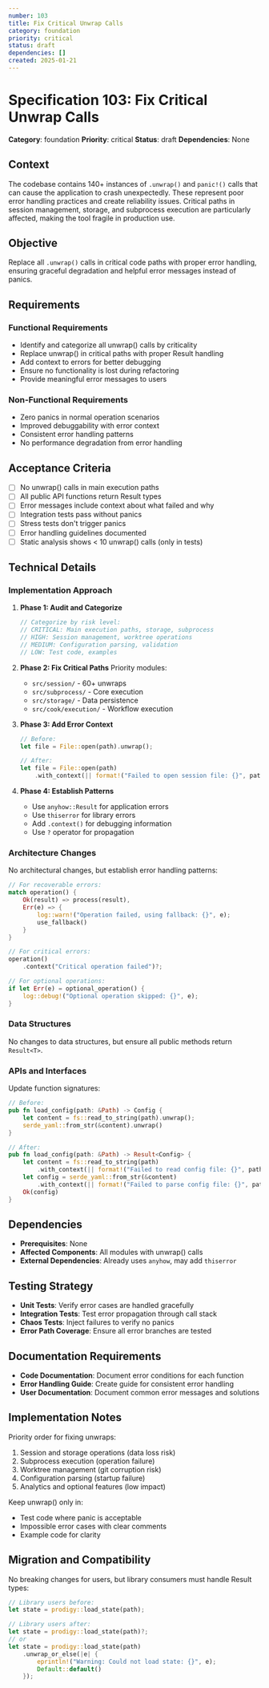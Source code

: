 ```yaml
---
number: 103
title: Fix Critical Unwrap Calls
category: foundation
priority: critical
status: draft
dependencies: []
created: 2025-01-21
---
```


# Specification 103: Fix Critical Unwrap Calls

**Category**: foundation
**Priority**: critical
**Status**: draft
**Dependencies**: None

## Context

The codebase contains 140+ instances of `.unwrap()` and `panic!()` calls that can cause the application to crash unexpectedly. These represent poor error handling practices and create reliability issues. Critical paths in session management, storage, and subprocess execution are particularly affected, making the tool fragile in production use.

## Objective

Replace all `.unwrap()` calls in critical code paths with proper error handling, ensuring graceful degradation and helpful error messages instead of panics.

## Requirements

### Functional Requirements
- Identify and categorize all unwrap() calls by criticality
- Replace unwrap() in critical paths with proper Result handling
- Add context to errors for better debugging
- Ensure no functionality is lost during refactoring
- Provide meaningful error messages to users

### Non-Functional Requirements
- Zero panics in normal operation scenarios
- Improved debuggability with error context
- Consistent error handling patterns
- No performance degradation from error handling

## Acceptance Criteria

- [ ] No unwrap() calls in main execution paths
- [ ] All public API functions return Result types
- [ ] Error messages include context about what failed and why
- [ ] Integration tests pass without panics
- [ ] Stress tests don't trigger panics
- [ ] Error handling guidelines documented
- [ ] Static analysis shows < 10 unwrap() calls (only in tests)

## Technical Details

### Implementation Approach

1. **Phase 1: Audit and Categorize**
   ```rust
   // Categorize by risk level:
   // CRITICAL: Main execution paths, storage, subprocess
   // HIGH: Session management, worktree operations
   // MEDIUM: Configuration parsing, validation
   // LOW: Test code, examples
   ```

2. **Phase 2: Fix Critical Paths**
   Priority modules:
   - `src/session/` - 60+ unwraps
   - `src/subprocess/` - Core execution
   - `src/storage/` - Data persistence
   - `src/cook/execution/` - Workflow execution

3. **Phase 3: Add Error Context**
   ```rust
   // Before:
   let file = File::open(path).unwrap();

   // After:
   let file = File::open(path)
       .with_context(|| format!("Failed to open session file: {}", path.display()))?;
   ```

4. **Phase 4: Establish Patterns**
   - Use `anyhow::Result` for application errors
   - Use `thiserror` for library errors
   - Add `.context()` for debugging information
   - Use `?` operator for propagation

### Architecture Changes

No architectural changes, but establish error handling patterns:

```rust
// For recoverable errors:
match operation() {
    Ok(result) => process(result),
    Err(e) => {
        log::warn!("Operation failed, using fallback: {}", e);
        use_fallback()
    }
}

// For critical errors:
operation()
    .context("Critical operation failed")?;

// For optional operations:
if let Err(e) = optional_operation() {
    log::debug!("Optional operation skipped: {}", e);
}
```

### Data Structures

No changes to data structures, but ensure all public methods return `Result<T>`.

### APIs and Interfaces

Update function signatures:
```rust
// Before:
pub fn load_config(path: &Path) -> Config {
    let content = fs::read_to_string(path).unwrap();
    serde_yaml::from_str(&content).unwrap()
}

// After:
pub fn load_config(path: &Path) -> Result<Config> {
    let content = fs::read_to_string(path)
        .with_context(|| format!("Failed to read config file: {}", path.display()))?;
    let config = serde_yaml::from_str(&content)
        .with_context(|| format!("Failed to parse config file: {}", path.display()))?;
    Ok(config)
}
```

## Dependencies

- **Prerequisites**: None
- **Affected Components**: All modules with unwrap() calls
- **External Dependencies**: Already uses `anyhow`, may add `thiserror`

## Testing Strategy

- **Unit Tests**: Verify error cases are handled gracefully
- **Integration Tests**: Test error propagation through call stack
- **Chaos Tests**: Inject failures to verify no panics
- **Error Path Coverage**: Ensure all error branches are tested

## Documentation Requirements

- **Code Documentation**: Document error conditions for each function
- **Error Handling Guide**: Create guide for consistent error handling
- **User Documentation**: Document common error messages and solutions

## Implementation Notes

Priority order for fixing unwraps:
1. Session and storage operations (data loss risk)
2. Subprocess execution (operation failure)
3. Worktree management (git corruption risk)
4. Configuration parsing (startup failure)
5. Analytics and optional features (low impact)

Keep unwrap() only in:
- Test code where panic is acceptable
- Impossible error cases with clear comments
- Example code for clarity

## Migration and Compatibility

No breaking changes for users, but library consumers must handle Result types:

```rust
// Library users before:
let state = prodigy::load_state(path);

// Library users after:
let state = prodigy::load_state(path)?;
// or
let state = prodigy::load_state(path)
    .unwrap_or_else(|e| {
        eprintln!("Warning: Could not load state: {}", e);
        Default::default()
    });
```